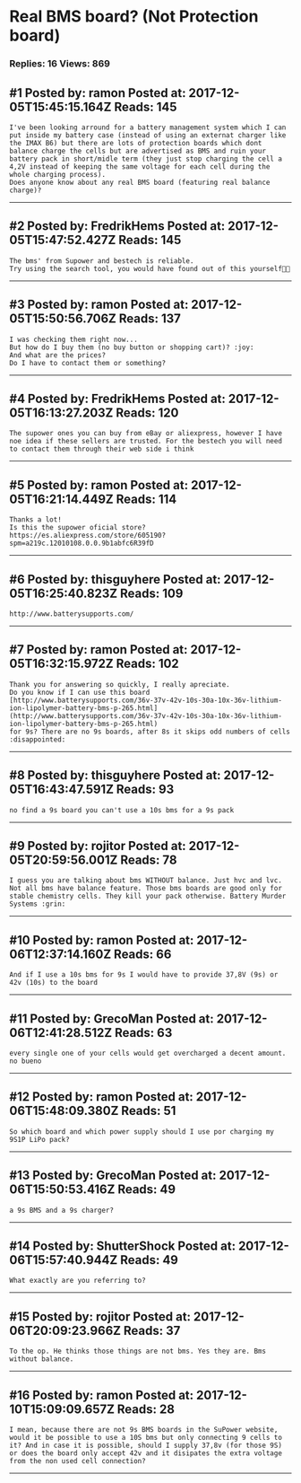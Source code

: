 # Real BMS board? (Not Protection board)

### Replies: 16 Views: 869

## \#1 Posted by: ramon Posted at: 2017-12-05T15:45:15.164Z Reads: 145

```
I've been looking arround for a battery management system which I can put inside my battery case (instead of using an externat charger like the IMAX B6) but there are lots of protection boards which dont balance charge the cells but are advertised as BMS and ruin your battery pack in short/midle term (they just stop charging the cell a 4,2V instead of keeping the same voltage for each cell during the whole charging process).
Does anyone know about any real BMS board (featuring real balance charge)?
```

---
## \#2 Posted by: FredrikHems Posted at: 2017-12-05T15:47:52.427Z Reads: 145

```
The bms' from Supower and bestech is reliable.
Try using the search tool, you would have found out of this yourself👍🏻
```

---
## \#3 Posted by: ramon Posted at: 2017-12-05T15:50:56.706Z Reads: 137

```
I was checking them right now...
But how do I buy them (no buy button or shopping cart)? :joy:
And what are the prices?
Do I have to contact them or something?
```

---
## \#4 Posted by: FredrikHems Posted at: 2017-12-05T16:13:27.203Z Reads: 120

```
The supower ones you can buy from eBay or aliexpress, however I have noe idea if these sellers are trusted. For the bestech you will need to contact them through their web side i think
```

---
## \#5 Posted by: ramon Posted at: 2017-12-05T16:21:14.449Z Reads: 114

```
Thanks a lot!
Is this the supower oficial store? https://es.aliexpress.com/store/605190?spm=a219c.12010108.0.0.9b1abfc6R39fD
```

---
## \#6 Posted by: thisguyhere Posted at: 2017-12-05T16:25:40.823Z Reads: 109

```
http://www.batterysupports.com/
```

---
## \#7 Posted by: ramon Posted at: 2017-12-05T16:32:15.972Z Reads: 102

```
Thank you for answering so quickly, I really apreciate.
Do you know if I can use this board
[http://www.batterysupports.com/36v-37v-42v-10s-30a-10x-36v-lithium-ion-lipolymer-battery-bms-p-265.html](http://www.batterysupports.com/36v-37v-42v-10s-30a-10x-36v-lithium-ion-lipolymer-battery-bms-p-265.html)
for 9s? There are no 9s boards, after 8s it skips odd numbers of cells :disappointed:
```

---
## \#8 Posted by: thisguyhere Posted at: 2017-12-05T16:43:47.591Z Reads: 93

```
no find a 9s board you can't use a 10s bms for a 9s pack
```

---
## \#9 Posted by: rojitor Posted at: 2017-12-05T20:59:56.001Z Reads: 78

```
I guess you are talking about bms WITHOUT balance. Just hvc and lvc. Not all bms have balance feature. Those bms boards are good only for stable chemistry cells. They kill your pack otherwise. Battery Murder Systems :grin:
```

---
## \#10 Posted by: ramon Posted at: 2017-12-06T12:37:14.160Z Reads: 66

```
And if I use a 10s bms for 9s I would have to provide 37,8V (9s) or 42v (10s) to the board
```

---
## \#11 Posted by: GrecoMan Posted at: 2017-12-06T12:41:28.512Z Reads: 63

```
every single one of your cells would get overcharged a decent amount. no bueno
```

---
## \#12 Posted by: ramon Posted at: 2017-12-06T15:48:09.380Z Reads: 51

```
So which board and which power supply should I use por charging my 9S1P LiPo pack?
```

---
## \#13 Posted by: GrecoMan Posted at: 2017-12-06T15:50:53.416Z Reads: 49

```
a 9s BMS and a 9s charger?
```

---
## \#14 Posted by: ShutterShock Posted at: 2017-12-06T15:57:40.944Z Reads: 49

```
What exactly are you referring to?
```

---
## \#15 Posted by: rojitor Posted at: 2017-12-06T20:09:23.966Z Reads: 37

```
To the op. He thinks those things are not bms. Yes they are. Bms without balance.
```

---
## \#16 Posted by: ramon Posted at: 2017-12-10T15:09:09.657Z Reads: 28

```
I mean, because there are not 9s BMS boards in the SuPower website, would it be possible to use a 10S bms but only connecting 9 cells to it? And in case it is possible, should I supply 37,8v (for those 9S) or does the board only accept 42v and it disipates the extra voltage from the non used cell connection?
```

---
